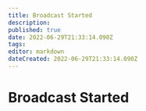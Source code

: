 ```yaml
---
title: Broadcast Started
description: 
published: true
date: 2022-06-29T21:33:14.090Z
tags: 
editor: markdown
dateCreated: 2022-06-29T21:33:14.090Z
---
```


# Broadcast Started
